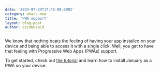 ```yaml
---
date: '2024-07-24T17:45:00.000Z'
category: whats-new
title: 'PWA support'
layout: blog-post
author: ezzabuzaid
---
```


We know that nothing beats the feeling of having your app installed on your device and being able to access it with a single click. Well, you get to have that feeling with Progressive Web Apps (PWAs) support.

To get started, check out [the tutorial](/learn/getting-started/how-to-install-january) and learn how to install January as a PWA on your device.

